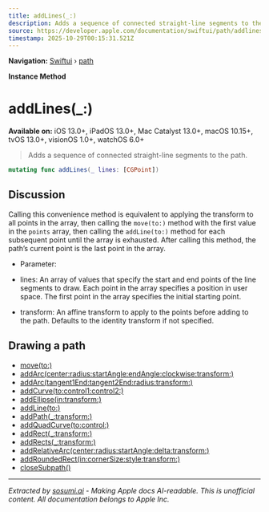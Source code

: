 ```yaml
---
title: addLines(_:)
description: Adds a sequence of connected straight-line segments to the path.
source: https://developer.apple.com/documentation/swiftui/path/addlines(_:)
timestamp: 2025-10-29T00:15:31.521Z
---
```


**Navigation:** [Swiftui](/documentation/swiftui) › [path](/documentation/swiftui/path)

**Instance Method**

# addLines(_:)

**Available on:** iOS 13.0+, iPadOS 13.0+, Mac Catalyst 13.0+, macOS 10.15+, tvOS 13.0+, visionOS 1.0+, watchOS 6.0+

> Adds a sequence of connected straight-line segments to the path.

```swift
mutating func addLines(_ lines: [CGPoint])
```

## Discussion

Calling this convenience method is equivalent to applying the transform to all points in the array, then calling the `move(to:)` method with the first value in the `points` array, then calling the `addLine(to:)` method for each subsequent point until the array is exhausted. After calling this method, the path’s current point is the last point in the array.

- Parameter:

- lines: An array of values that specify the start and end points of the line segments to draw. Each point in the array specifies a position in user space. The first point in the array specifies the initial starting point.
- transform: An affine transform to apply to the points before adding to the path. Defaults to the identity transform if not specified.

## Drawing a path

- [move(to:)](/documentation/swiftui/path/move(to:))
- [addArc(center:radius:startAngle:endAngle:clockwise:transform:)](/documentation/swiftui/path/addarc(center:radius:startangle:endangle:clockwise:transform:))
- [addArc(tangent1End:tangent2End:radius:transform:)](/documentation/swiftui/path/addarc(tangent1end:tangent2end:radius:transform:))
- [addCurve(to:control1:control2:)](/documentation/swiftui/path/addcurve(to:control1:control2:))
- [addEllipse(in:transform:)](/documentation/swiftui/path/addellipse(in:transform:))
- [addLine(to:)](/documentation/swiftui/path/addline(to:))
- [addPath(_:transform:)](/documentation/swiftui/path/addpath(_:transform:))
- [addQuadCurve(to:control:)](/documentation/swiftui/path/addquadcurve(to:control:))
- [addRect(_:transform:)](/documentation/swiftui/path/addrect(_:transform:))
- [addRects(_:transform:)](/documentation/swiftui/path/addrects(_:transform:))
- [addRelativeArc(center:radius:startAngle:delta:transform:)](/documentation/swiftui/path/addrelativearc(center:radius:startangle:delta:transform:))
- [addRoundedRect(in:cornerSize:style:transform:)](/documentation/swiftui/path/addroundedrect(in:cornersize:style:transform:))
- [closeSubpath()](/documentation/swiftui/path/closesubpath())

---

*Extracted by [sosumi.ai](https://sosumi.ai) - Making Apple docs AI-readable.*
*This is unofficial content. All documentation belongs to Apple Inc.*
